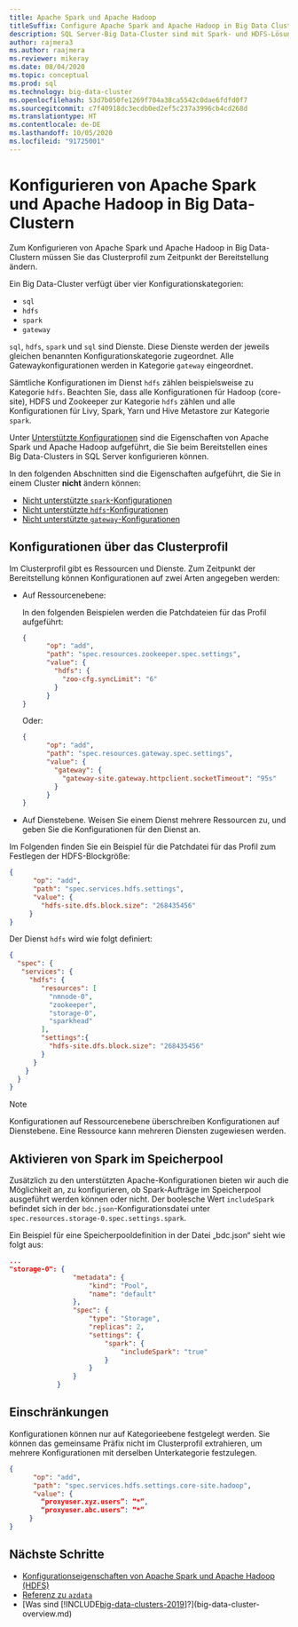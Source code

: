 ```yaml
---
title: Apache Spark und Apache Hadoop
titleSuffix: Configure Apache Spark and Apache Hadoop in Big Data Clusters
description: SQL Server-Big Data-Cluster sind mit Spark- und HDFS-Lösungen kompatibel. Hier erfahren Sie, wie Sie diese konfigurieren können.
author: rajmera3
ms.author: raajmera
ms.reviewer: mikeray
ms.date: 08/04/2020
ms.topic: conceptual
ms.prod: sql
ms.technology: big-data-cluster
ms.openlocfilehash: 53d7b050fe1269f704a38ca5542c0dae6fdfd0f7
ms.sourcegitcommit: c7f40918dc3ecdb0ed2ef5c237a3996cb4cd268d
ms.translationtype: HT
ms.contentlocale: de-DE
ms.lasthandoff: 10/05/2020
ms.locfileid: "91725001"
---
```

# <a name="configure-apache-spark-and-apache-hadoop-in-big-data-clusters"></a>Konfigurieren von Apache Spark und Apache Hadoop in Big Data-Clustern

Zum Konfigurieren von Apache Spark und Apache Hadoop in Big Data-Clustern müssen Sie das Clusterprofil zum Zeitpunkt der Bereitstellung ändern.

Ein Big Data-Cluster verfügt über vier Konfigurationskategorien: 

- `sql` 
- `hdfs` 
- `spark` 
- `gateway` 

`sql`, `hdfs`, `spark` und `sql` sind Dienste. Diese Dienste werden der jeweils gleichen benannten Konfigurationskategorie zugeordnet. Alle Gatewaykonfigurationen werden in Kategorie `gateway` eingeordnet. 

Sämtliche Konfigurationen im Dienst `hdfs` zählen beispielsweise zu Kategorie `hdfs`. Beachten Sie, dass alle Konfigurationen für Hadoop (core-site), HDFS und Zookeeper zur Kategorie `hdfs` zählen und alle Konfigurationen für Livy, Spark, Yarn und Hive Metastore zur Kategorie `spark`. 

Unter [Unterstützte Konfigurationen](reference-config-spark-hadoop.md#supported-configurations) sind die Eigenschaften von Apache Spark und Apache Hadoop aufgeführt, die Sie beim Bereitstellen eines Big Data-Clusters in SQL Server konfigurieren können.

In den folgenden Abschnitten sind die Eigenschaften aufgeführt, die Sie in einem Cluster **nicht** ändern können:

- [Nicht unterstützte `spark`-Konfigurationen](reference-config-spark-hadoop.md#unsupported-spark-configurations)
- [Nicht unterstützte `hdfs`-Konfigurationen](reference-config-spark-hadoop.md#unsupported-hdfs-configurations)
- [Nicht unterstützte `gateway`-Konfigurationen](reference-config-spark-hadoop.md#unsupported-gateway-configurations)


## <a name="configurations-via-cluster-profile"></a>Konfigurationen über das Clusterprofil

Im Clusterprofil gibt es Ressourcen und Dienste. Zum Zeitpunkt der Bereitstellung können Konfigurationen auf zwei Arten angegeben werden: 

* Auf Ressourcenebene: 

   In den folgenden Beispielen werden die Patchdateien für das Profil aufgeführt: 

   ```json
   { 
         "op": "add", 
         "path": "spec.resources.zookeeper.spec.settings", 
         "value": { 
           "hdfs": { 
             "zoo-cfg.syncLimit": "6" 
           } 
         } 
   }
   ```

   Oder: 

   ```json
   { 
         "op": "add", 
         "path": "spec.resources.gateway.spec.settings", 
         "value": { 
           "gateway": { 
             "gateway-site.gateway.httpclient.socketTimeout": "95s" 
           } 
         } 
   } 
   ```

* Auf Dienstebene. Weisen Sie einem Dienst mehrere Ressourcen zu, und geben Sie die Konfigurationen für den Dienst an.

Im Folgenden finden Sie ein Beispiel für die Patchdatei für das Profil zum Festlegen der HDFS-Blockgröße: 

   ```json
   { 
         "op": "add", 
         "path": "spec.services.hdfs.settings", 
         "value": { 
           "hdfs-site.dfs.block.size": "268435456" 
        } 
   } 
   ```

Der Dienst `hdfs` wird wie folgt definiert:

```json
{ 
  "spec": { 
   "services": { 
     "hdfs": { 
        "resources": [ 
          "nmnode-0", 
          "zookeeper", 
          "storage-0", 
          "sparkhead" 
        ], 
        "settings":{ 
          "hdfs-site.dfs.block.size": "268435456" 
        } 
      } 
    } 
  } 
} 
```
 
> [!NOTE]
> Konfigurationen auf Ressourcenebene überschreiben Konfigurationen auf Dienstebene. Eine Ressource kann mehreren Diensten zugewiesen werden.

## <a name="enable-spark-in-the-storage-pool"></a>Aktivieren von Spark im Speicherpool
Zusätzlich zu den unterstützten Apache-Konfigurationen bieten wir auch die Möglichkeit an, zu konfigurieren, ob Spark-Aufträge im Speicherpool ausgeführt werden können oder nicht. Der boolesche Wert `includeSpark` befindet sich in der `bdc.json`-Konfigurationsdatei unter `spec.resources.storage-0.spec.settings.spark`.

Ein Beispiel für eine Speicherpooldefinition in der Datei „bdc.json“ sieht wie folgt aus:
```json
...
"storage-0": {
                "metadata": {
                    "kind": "Pool",
                    "name": "default"
                },
                "spec": {
                    "type": "Storage",
                    "replicas": 2,
                    "settings": {
                        "spark": {
                            "includeSpark": "true"
                        }
                    }
                }
            }
```


## <a name="limitations"></a>Einschränkungen

Konfigurationen können nur auf Kategorieebene festgelegt werden. Sie können das gemeinsame Präfix nicht im Clusterprofil extrahieren, um mehrere Konfigurationen mit derselben Unterkategorie festzulegen. 

```json
{ 
      "op": "add", 
      "path": "spec.services.hdfs.settings.core-site.hadoop", 
      "value": { 
        “proxyuser.xyz.users”: “*”, 
        “proxyuser.abc.users”: “*” 
     } 
} 
```

## <a name="next-steps"></a>Nächste Schritte

- [Konfigurationseigenschaften von Apache Spark und Apache Hadoop (HDFS)](reference-config-spark-hadoop.md)
- [Referenz zu `azdata`](../azdata/reference/reference-azdata.md)
- [Was sind [!INCLUDE[big-data-clusters-2019](../includes/ssbigdataclusters-ver15.md)]?](big-data-cluster-overview.md)